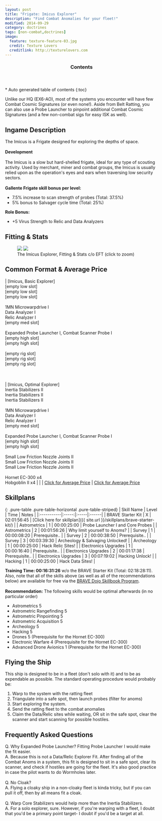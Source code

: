 ```yaml
---
layout: post
title: "Frigate: Imicus Explorer"
description: "Find Combat Anomalies for your fleet!"
modified: 2014-09-29
category: doctrines
tags: [non-combat,doctrines]
image:
  feature: texture-feature-03.jpg
  credit: Texture Lovers
  creditlink: http://texturelovers.com
---
```


<section id="table-of-contents" class="toc">
  <header>
    <h3>Contents</h3>
  </header>
<div id="drawer" markdown="1">
*  Auto generated table of contents
{:toc}
</div>
</section><!-- /#table-of-contents -->

Unlike our HQ (EX6-AO), most of the systems you encounter will have few Combat Cosmic Signatures (or even none!). Aside from Belt Ratting, you can also use a Probe Launcher to pinpoint additional Combat Cosmic Signatures (and a few non-combat sigs for easy ISK as well).

## Ingame Description

The Imicus is a Frigate designed for exploring the depths of space.<br />
<br />
__Development__<br />
<br />
The Imicus is a slow but hard-shelled frigate, ideal for any type of scouting activity. Used by merchant, miner and combat groups, the Imicus is usually relied upon as the operation's eyes and ears when traversing low security sectors.<br />
<br />
__Gallente Frigate skill bonus per level:__

* 7.5% increase to scan strength of probes (Total: 37.5%)
* 5% bonus to Salvager cycle time (Total: 25%)

__Role Bonus:__

* +5 Virus Strength to Relic and Data Analyzers

## Fitting & Stats

<figure class="half">
	<a href="{{ site.url }}/images/eft/imicus-explorer.png"><img src="{{ site.url }}/images/eft/imicus-explorer.png" /></a>
	<a href="{{ site.url }}/images/eft/imicus-explorer-optimal.png"><img src="{{ site.url }}/images/eft/imicus-explorer-optimal.png" /></a>
	<figcaption>The Imicus Explorer, Fitting &amp; Stats c/o EFT (click to zoom)</figcaption>
</figure>

## Common Format & Average Price

| [Imicus, Basic Explorer]<br/>[empty low slot]<br/>[empty low slot]<br/>[empty low slot]<br/><br/>1MN Microwarpdrive I<br/>Data Analyzer I<br/>Relic Analyzer I<br/>[empty med slot]<br/><br/>Expanded Probe Launcher I, Combat Scanner Probe I<br/>[empty high slot]<br/>[empty high slot]<br/><br/>[empty rig slot]<br/>[empty rig slot]<br/>[empty rig slot]<br/><br/><br/><br/>| [Imicus, Optimal Explorer]<br/>Inertia Stabilizers II<br/>Inertia Stabilizers II<br/>Inertia Stabilizers II<br/><br/>1MN Microwarpdrive I<br/>Data Analyzer I<br/>Relic Analyzer I<br/>[empty med slot]<br/><br/>Expanded Probe Launcher I, Combat Scanner Probe I<br/>[empty high slot]<br/>[empty high slot]<br/><br/>Small Low Friction Nozzle Joints II<br/>Small Low Friction Nozzle Joints II<br/>Small Low Friction Nozzle Joints II<br/><br/>Hornet EC-300 x4<br/>Hobgoblin II x4
| |
| [Click for Average Price](http://evepraisal.com/e/3554771) | [Click for Average Price](http://evepraisal.com/e/3554782)

## Skillplans

{: .pure-table .pure-table-horizontal .pure-table-striped}
| Skill Name | Level | Time | Notes |
|:-----------|:-----:|:-----|:------|
| BRAVE Starter Kit | X | 02:01:56:45 | [Click here for skillplan]({{ site.url }}/skillplans/brave-starter-kit/) |
| Astrometrics | 1 | 00:00:25:00 | Probe Launcher I and Core Probes |
| Astrometrics | 2 | 00:01:56:26 | Why limit yourself to Anoms? |
| Survey | 1 | 00:00:08:20 | Prerequisite.. |
| Survey | 2 | 00:00:38:50 | Prerequisite.. |
| Survey | 3 | 00:03:39:30 | Archeology & Salvaging Unlocked! |
| Archeology | 1 | 00:00:25:00 | Hack Relic Sites! |
| Electronics Upgrades | 1 | 00:00:16:40 | Prerequisite.. |
| Electronics Upgrades | 2 | 00:01:17:38 | Prerequisite.. |
| Electronics Upgrades | 3 | 00:07:19:02 | Hacking Unlock! |
| Hacking | 1 | 00:00:25:00 | Hack Data Sites! |

__Training Time: 00:16:31:26__ w/o the BRAVE Starter Kit (Total: 02:18:28:11). Also, note that all of the skills above (as well as all of the recommendations below) are available for free via the [BRAVE Dojo Skillbook Program](https://wiki.braveineve.com/dojo/skillbooks).<br />
<br />
__Recommendation:__ The following skills would be optimal afterwards (in no particular order)

* Astrometrics 5
* Astrometric Rangefinding 5
* Astrometric Pinpointing 5
* Astrometric Acquisition 5
* Archeology 5
* Hacking 5
* Drones 5 (Prerequisite for the Hornet EC-300)
* Electronic Warfare 4 (Prerequisite for the Hornet EC-300)
* Advanced Drone Avionics 1 (Prerequisite for the Hornet EC-300)

## Flying the Ship

This ship is designed to be in a fleet (don't solo with it) and to be as expendable as possible. The standard operating procedure would probably be:

1. Warp to the system with the ratting fleet
2. Triangulate into a safe spot, then launch probes (filter for anoms)
3. Start exploring the system.
4. Send the ratting fleet to the combat anomalies
5. Claim the Data/Relic sites while waiting, OR sit in the safe spot, clear the scanner and start scanning for possible hostiles.

## Frequently Asked Questions

Q. Why Expanded Probe Launcher? Fitting Probe Launcher I would make the fit easier.<br/>
A. Because this is not a Data/Relic Explorer Fit. After finding all of the Combat Anoms in a system, this fit is designed to sit in a safe spot, clear its scanner, and check if hostiles are going for the fleet. It's also good practice in case the pilot wants to do Wormholes later.<br/>
<br/>
Q. No Cloak?<br/>
A. Flying a cloaky ship in a non-cloaky fleet is kinda tricky, but if you can pull it off, then by all means fit a cloak.<br/>
<br/>
Q. Warp Core Stabilizers would help more than the Inertia Stabilizers.<br/>
A. For a solo explorer, sure. However, if you're warping with a fleet, I doubt that you'd be a primary point target- I doubt if you'd be a target at all.<br/>